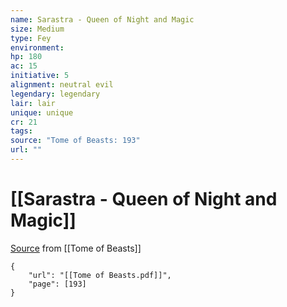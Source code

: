 ```yaml
---
name: Sarastra - Queen of Night and Magic
size: Medium
type: Fey
environment: 
hp: 180
ac: 15
initiative: 5
alignment: neutral evil
legendary: legendary
lair: lair
unique: unique
cr: 21
tags: 
source: "Tome of Beasts: 193"
url: ""
---
```

# [[Sarastra - Queen of Night and Magic]]

[Source](zotero://open-pdf/library/items/ULEQWHJM?page=193) from [[Tome of Beasts]]

```pdf
{
	"url": "[[Tome of Beasts.pdf]]",
	"page": [193]
}
```

